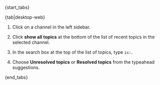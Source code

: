 {start_tabs}

{tab|desktop-web}

1. Click on a channel in the left sidebar.

1. Click **show all topics** at the bottom of the list of recent topics in the
   selected channel.

1. In the search box at the top of the list of topics, type `is:`.

1. Choose **Unresolved topics** or **Resolved topics** from the typeahead
   suggestions.

{end_tabs}
